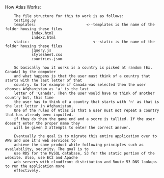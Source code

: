 How Atlas Works:

        The file structure for this to work is as follows:
        testing.py
        templates:                       <--templates is the name of the folder housing these files
                index.html
                index2.html
        static:                             <--static is the name of the folder housing these files
                jquery.js
                stylesheet.css
                countries.json
              
        So basically how it works is a country is picked at random (Ex. Canada) by the computer
        and what happens is that the user must think of a country that starts with the last letter of that
        country. So for example if Canada was selected then the user chooses Afghanistan as 'a' is the last
        letter of 'Canada'. Then the user would have to think of another country but, this time
        the user has to think of a country that starts with 'n' as that is the last letter in Afghanistan.
        One of the rules of Atlas is that a user must not repeat a country that has already been inputted.
        if they do then the game end and a score is tallied. If the user doesn't enter the proper name they
        will be given 3 attempts to enter the correct answer. 

        Eventually the goal is to migrate this entire application over to AWS and use it's web services to 
        achieve the same product while following principles such as availability, security. The goal is to
        use RDS for the MySQL database, S3 for the static portion of the website. Also, use EC2 and Apache
        web servers with cloudfront distribution and Route 53 DNS lookups to run the application more
        effectively.
        
